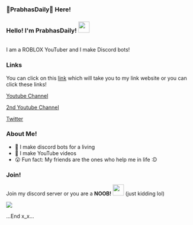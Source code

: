 ### 🥓PrabhasDaily🥓 Here!
### Hello! I'm PrabhasDaily! <img src="https://raw.githubusercontent.com/MartinHeinz/MartinHeinz/master/wave.gif" width="30px">

[](https://komarev.com/ghpvc/?username=PrabhasDaily&color=red)

<br> I am a ROBLOX YouTuber and I make Discord bots! <br/>

### Links
You can click on this [link](https://links.prabhasdaily.repl.co/) which will take you to my link website or you can click these links!

[Youtube Channel](https://www.bit.ly/prabhasdaily)

[2nd Youtube Channel](https://www.bit.ly/randomdaily)

[Twitter](https://www.twitter.com/PrabhasDaily)

### About Me!
- 🤖 I make discord bots for a living 
- 🎥 I make YouTube videos
- 😮 Fun fact: My friends are the ones who help me in life :D

### Join!
Join my discord server or you are a **NOOB!** <img src="https://images-wixmp-ed30a86b8c4ca887773594c2.wixmp.com/f/64608392-822f-48af-802f-ebb87d9a3370/dbs3xf3-83ae8a05-1d76-47e1-8594-59543e0bb52c.png?token=eyJ0eXAiOiJKV1QiLCJhbGciOiJIUzI1NiJ9.eyJzdWIiOiJ1cm46YXBwOjdlMGQxODg5ODIyNjQzNzNhNWYwZDQxNWVhMGQyNmUwIiwiaXNzIjoidXJuOmFwcDo3ZTBkMTg4OTgyMjY0MzczYTVmMGQ0MTVlYTBkMjZlMCIsIm9iaiI6W1t7InBhdGgiOiJcL2ZcLzY0NjA4MzkyLTgyMmYtNDhhZi04MDJmLWViYjg3ZDlhMzM3MFwvZGJzM3hmMy04M2FlOGEwNS0xZDc2LTQ3ZTEtODU5NC01OTU0M2UwYmI1MmMucG5nIn1dXSwiYXVkIjpbInVybjpzZXJ2aWNlOmZpbGUuZG93bmxvYWQiXX0.-485PIUb3DiDpMAj2SsX-QDNzkgi0pIwk7FyrPe_uxQ" width="30px"> (just kidding lol)

<a href="https://discord.gg/8U5WdT2Y8A"><img src="https://invidget.switchblade.xyz/8U5WdT2Y8A"/></a>

...End x_x...
